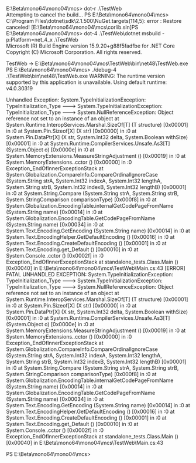 
 E:\Beta\mono64\mono04\mcs> dot-r .\TestWeb\
Attempting to cancel the build...
PS E:\Beta\mono64\mono04\mcs> C:\Program Files\dotnet\sdk\2.1.500\NuGet.targets(114,5): error : Restore canceled! [E:\Beta\mono64\mono04\mcs\corlib.sln]PS E:\Beta\mono64\mono04\mcs> dot-4 .\TestWeb\dotnet msbuild -p:Platform=net_4_x .\TestWeb\
Microsoft (R) Build Engine version 15.9.20+g88f5fadfbe for .NET Core
Copyright (C) Microsoft Corporation. All rights reserved.

  TestWeb -> E:\Beta\mono64\mono04\mcs\TestWeb\bin\net48\TestWeb.exe
PS E:\Beta\mono64\mono04\mcs> ./debug-4 .\TestWeb\bin\net48\TestWeb.exe
WARNING: The runtime version supported by this application is unavailable.
Using default runtime: v4.0.30319

Unhandled Exception:
System.TypeInitializationException: TypeInitialization_Type ---> System.TypeInitializationException: TypeInitialization_Type ---> System.NullReferenceException: Object reference not set to an instance of an object
  at System.Runtime.InteropServices.Marshal.SizeOf[T] (T structure) [0x00001] in <be1c8c308c9d4885a7763b6e0a0ff57a>:0
  at System.Pin.Sizeof[X] (X str) [0x00000] in <be1c8c308c9d4885a7763b6e0a0ff57a>:0
  at System.Pin.DataPtr[X] (X str, System.Int32 delta, System.Boolean withSize) [0x00001] in <be1c8c308c9d4885a7763b6e0a0ff57a>:0
  at System.Runtime.CompilerServices.Unsafe.As3[T] (System.Object o) [0x0000e] in <be1c8c308c9d4885a7763b6e0a0ff57a>:0
  at System.MemoryExtensions.MeasureStringAdjustment () [0x00019] in <be1c8c308c9d4885a7763b6e0a0ff57a>:0
  at System.MemoryExtensions..cctor () [0x00000] in <be1c8c308c9d4885a7763b6e0a0ff57a>:0
   Exception_EndOfInnerExceptionStack
  at System.Globalization.CompareInfo.CompareOrdinalIgnoreCase (System.String strA, System.Int32 indexA, System.Int32 lengthA, System.String strB, System.Int32 indexB, System.Int32 lengthB) [0x00001] in <be1c8c308c9d4885a7763b6e0a0ff57a>:0
  at System.String.Compare (System.String strA, System.String strB, System.StringComparison comparisonType) [0x000f8] in <be1c8c308c9d4885a7763b6e0a0ff57a>:0
  at System.Globalization.EncodingTable.internalGetCodePageFromName (System.String name) [0x00014] in <be1c8c308c9d4885a7763b6e0a0ff57a>:0
  at System.Globalization.EncodingTable.GetCodePageFromName (System.String name) [0x00034] in <be1c8c308c9d4885a7763b6e0a0ff57a>:0
  at System.Text.Encoding.GetEncoding (System.String name) [0x00014] in <be1c8c308c9d4885a7763b6e0a0ff57a>:0
  at System.Text.EncodingHelper.GetDefaultEncoding () [0x00016] in <be1c8c308c9d4885a7763b6e0a0ff57a>:0
  at System.Text.Encoding.CreateDefaultEncoding () [0x00001] in <be1c8c308c9d4885a7763b6e0a0ff57a>:0
  at System.Text.Encoding.get_Default () [0x00010] in <be1c8c308c9d4885a7763b6e0a0ff57a>:0
  at System.Console..cctor () [0x0002f] in <be1c8c308c9d4885a7763b6e0a0ff57a>:0
   Exception_EndOfInnerExceptionStack
  at standalone_tests.Class.Main () [0x00040] in E:\Beta\mono64\mono04\mcs\TestWeb\Main.cs:43
[ERROR] FATAL UNHANDLED EXCEPTION: System.TypeInitializationException: TypeInitialization_Type ---> System.TypeInitializationException: TypeInitialization_Type ---> System.NullReferenceException: Object reference not set to an instance of an object
  at System.Runtime.InteropServices.Marshal.SizeOf[T] (T structure) [0x00001] in <be1c8c308c9d4885a7763b6e0a0ff57a>:0
  at System.Pin.Sizeof[X] (X str) [0x00000] in <be1c8c308c9d4885a7763b6e0a0ff57a>:0
  at System.Pin.DataPtr[X] (X str, System.Int32 delta, System.Boolean withSize) [0x00001] in <be1c8c308c9d4885a7763b6e0a0ff57a>:0
  at System.Runtime.CompilerServices.Unsafe.As3[T] (System.Object o) [0x0000e] in <be1c8c308c9d4885a7763b6e0a0ff57a>:0
  at System.MemoryExtensions.MeasureStringAdjustment () [0x00019] in <be1c8c308c9d4885a7763b6e0a0ff57a>:0
  at System.MemoryExtensions..cctor () [0x00000] in <be1c8c308c9d4885a7763b6e0a0ff57a>:0
   Exception_EndOfInnerExceptionStack
  at System.Globalization.CompareInfo.CompareOrdinalIgnoreCase (System.String strA, System.Int32 indexA, System.Int32 lengthA, System.String strB, System.Int32 indexB, System.Int32 lengthB) [0x00001] in <be1c8c308c9d4885a7763b6e0a0ff57a>:0
  at System.String.Compare (System.String strA, System.String strB, System.StringComparison comparisonType) [0x000f8] in <be1c8c308c9d4885a7763b6e0a0ff57a>:0
  at System.Globalization.EncodingTable.internalGetCodePageFromName (System.String name) [0x00014] in <be1c8c308c9d4885a7763b6e0a0ff57a>:0
  at System.Globalization.EncodingTable.GetCodePageFromName (System.String name) [0x00034] in <be1c8c308c9d4885a7763b6e0a0ff57a>:0
  at System.Text.Encoding.GetEncoding (System.String name) [0x00014] in <be1c8c308c9d4885a7763b6e0a0ff57a>:0
  at System.Text.EncodingHelper.GetDefaultEncoding () [0x00016] in <be1c8c308c9d4885a7763b6e0a0ff57a>:0
  at System.Text.Encoding.CreateDefaultEncoding () [0x00001] in <be1c8c308c9d4885a7763b6e0a0ff57a>:0
  at System.Text.Encoding.get_Default () [0x00010] in <be1c8c308c9d4885a7763b6e0a0ff57a>:0
  at System.Console..cctor () [0x0002f] in <be1c8c308c9d4885a7763b6e0a0ff57a>:0
   Exception_EndOfInnerExceptionStack
  at standalone_tests.Class.Main () [0x00040] in E:\Beta\mono64\mono04\mcs\TestWeb\Main.cs:43

  PS E:\Beta\mono64\mono04\mcs>
